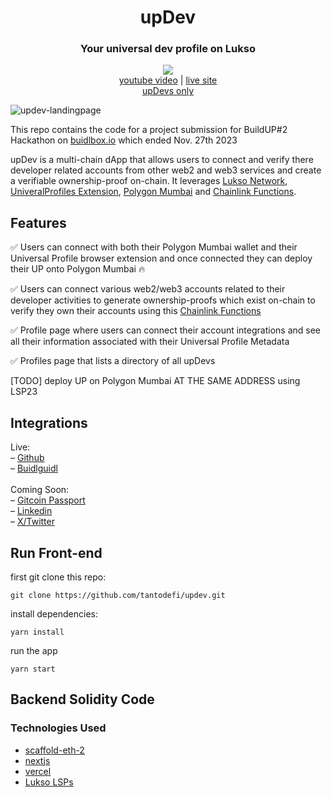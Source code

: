 <div align="center">
  <h1>upDev</h1>
  <h3>Your universal dev profile on Lukso</h3>
  <img src="updev-black-logo.png" />
</div>

<div align="center">
  <a href="https://www.youtube.com/watch?v=fHk1DrFlUV0">youtube video</a> | <a href="https://updev-bshevchenko-boris-shevchenkos-projects.vercel.app/">live site</a>
</div>

<div align="center">
  <a href="https://updev-nextjs.vercel.app/profiles">upDevs only</a>
</div>

![updev-landingpage](screenshot-landing.png)

This repo contains the code for a project submission for BuildUP#2 Hackathon on [buidlbox.io](https://app.buidlbox.io/buidlbox/buidlhacks) which ended Nov. 27th 2023

upDev is a multi-chain dApp that allows users to connect and verify there developer related accounts from other web2 and web3 services and create a verifiable ownership-proof on-chain. It leverages [Lukso Network](https://lukso.network/), [UniveralProfiles Extension](https://chromewebstore.google.com/detail/universal-profiles/abpickdkkbnbcoepogfhkhennhfhehfn), [Polygon Mumbai](https://mumbai.polygonscan.com/) and [Chainlink Functions](https://docs.chain.link/chainlink-functions).

## Features

✅ Users can connect with both their Polygon Mumbai wallet and their Universal Profile browser extension and once connected they can deploy their UP onto Polygon Mumbai 🔥

✅ Users can connect various web2/web3 accounts related to their developer activities to generate ownership-proofs which exist on-chain to verify they own their accounts using this [Chainlink Functions]()

✅ Profile page where users can connect their account integrations and see all their information associated with their Universal Profile Metadata

✅ Profiles page that lists a directory of all upDevs

[TODO] deploy UP on Polygon Mumbai AT THE SAME ADDRESS using LSP23

## Integrations

Live:<br />
– [Github](https://github.com/) <br />
– [Buidlguidl](https://buidlguidl.com/) <br /><br />
Coming Soon:<br />
– [Gitcoin Passport](https://passport.gitcoin.co/) <br />
– [Linkedin](https://www.linkedin.com/) <br />
– [X/Twitter](https://twitter.com/) <br />

## Run Front-end

first git clone this repo:

```git clone https://github.com/tantodefi/updev.git```

install dependencies:

```yarn install```

run the app

```yarn start```

## Backend Solidity Code





### Technologies Used

- [scaffold-eth-2](https://scaffoldeth.io/)
- [nextjs](https://nextjs.org/)
- [vercel](vercel.com)
- [Lukso LSPs](https://github.com/lukso-network/lsp-smart-contracts)

